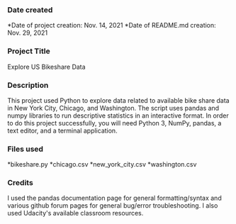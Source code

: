 
### Date created
*Date of project creation: Nov. 14, 2021
*Date of README.md creation: Nov. 29, 2021

### Project Title
Explore US Bikeshare Data

### Description
This project used Python to explore data related to available bike share data in New York City, Chicago, and Washington. The script uses pandas and numpy libraries to run descriptive statistics in an interactive format. In order to do this project successfully, you will need Python 3, NumPy, pandas, a text editor, and a terminal application.

### Files used
*bikeshare.py
*chicago.csv
*new_york_city.csv
*washington.csv

### Credits
I used the pandas documentation page for general formatting/syntax and various github forum pages for general bug/error troubleshooting. I also used Udacity's available classroom resources.
